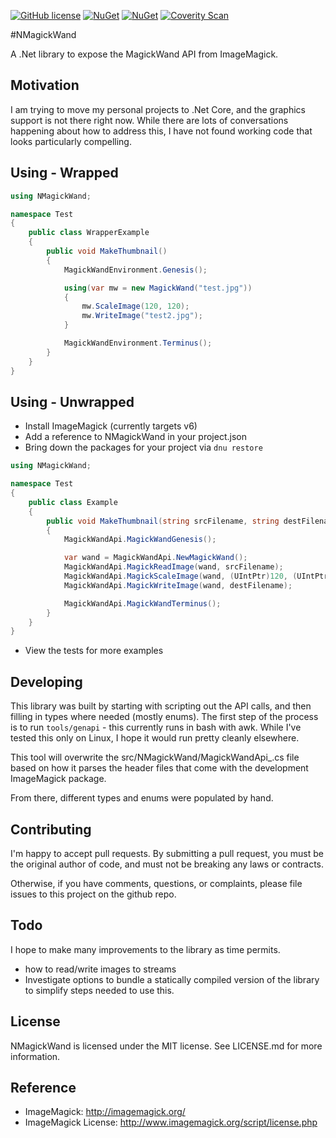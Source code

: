 [![GitHub license](https://img.shields.io/github/license/mashape/apistatus.svg)](https://github.com/AerisG222/NMagickWand/blob/master/LICENSE.md)
[![NuGet](https://img.shields.io/nuget/dt/NMagickWand.svg)](https://www.nuget.org/packages/NMagickWand/)
[![NuGet](https://img.shields.io/nuget/v/NMagickWand.svg)](https://www.nuget.org/packages/NMagickWand/)
[![Coverity Scan](https://img.shields.io/coverity/scan/7995.svg)](https://scan.coverity.com/projects/aerisg222-nmagickwand)

#NMagickWand

A .Net library to expose the MagickWand API from ImageMagick.

## Motivation
I am trying to move my personal projects to .Net Core, and the
graphics support is not there right now.  While there are lots
of conversations happening about how to address this, I have
not found working code that looks particularly compelling.

## Using - Wrapped
```csharp
using NMagickWand;

namespace Test
{
    public class WrapperExample
    {
        public void MakeThumbnail()
        {
            MagickWandEnvironment.Genesis();

            using(var mw = new MagickWand("test.jpg"))
            {
                mw.ScaleImage(120, 120);
                mw.WriteImage("test2.jpg");
            }

            MagickWandEnvironment.Terminus();
        }
    }
}
```

## Using - Unwrapped
- Install ImageMagick (currently targets v6)
- Add a reference to NMagickWand in your project.json
- Bring down the packages for your project via `dnu restore`


```csharp
using NMagickWand;

namespace Test
{
    public class Example
    {
        public void MakeThumbnail(string srcFilename, string destFilename)
        {
            MagickWandApi.MagickWandGenesis();

            var wand = MagickWandApi.NewMagickWand();
            MagickWandApi.MagickReadImage(wand, srcFilename);
            MagickWandApi.MagickScaleImage(wand, (UIntPtr)120, (UIntPtr)120);
            MagickWandApi.MagickWriteImage(wand, destFilename);

            MagickWandApi.MagickWandTerminus();
        }
    }
}
```

- View the tests for more examples

## Developing
This library was built by starting with scripting out the
API calls, and then filling in types where needed (mostly enums).
The first step of the process is to run `tools/genapi` - this
currently runs in bash with awk.  While I've tested this only
on Linux, I hope it would run pretty cleanly elsewhere.

This tool will overwrite the src/NMagickWand/MagickWandApi_.cs file
based on how it parses the header files that come with the development
ImageMagick package.

From there, different types and enums were populated by hand.

## Contributing
I'm happy to accept pull requests.  By submitting a pull request, you
must be the original author of code, and must not be breaking
any laws or contracts.

Otherwise, if you have comments, questions, or complaints, please file
issues to this project on the github repo.

## Todo
I hope to make many improvements to the library as time permits.
- how to read/write images to streams
- Investigate options to bundle a statically compiled version of the library
  to simplify steps needed to use this.

## License
NMagickWand is licensed under the MIT license.  See LICENSE.md for more
information.

## Reference
- ImageMagick: http://imagemagick.org/
- ImageMagick License: http://www.imagemagick.org/script/license.php
